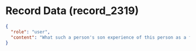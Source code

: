 # Record Data (record_2319)

```json
{
  "role": "user",
  "content": "What such a person's son experience of this person as a father (dont be anchored by preivous) build only on the last "
}
```
